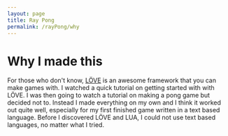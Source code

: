 ```yaml
---
layout: page
title: Ray Pong
permalink: /rayPong/why
---
```


# Why I made this

For those who don't know, [LÖVE](https://love2d.org/) is an awesome framework that you can make games with. I watched a quick tutorial on getting started with with LÖVE. I was then going to watch a tutorial on making a pong game but decided not to. Instead I made everything on my own and I think it worked out quite well, especially for my first finished game written in a text based language. Before I discovered LÖVE and LUA, I could not use text based languages, no matter what I tried.
